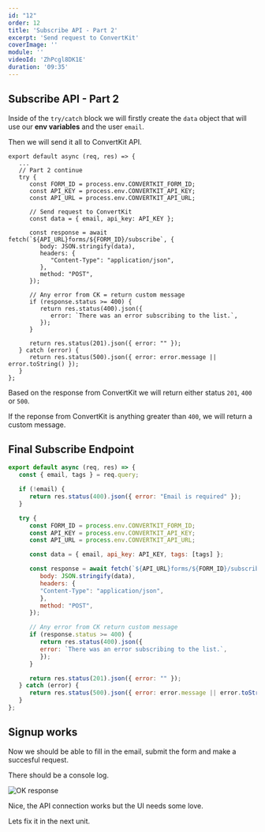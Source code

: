 ```yaml
---
id: "12"
order: 12
title: 'Subscribe API - Part 2'
excerpt: 'Send request to ConvertKit'
coverImage: ''
module: ''
videoId: 'ZhPcgl8DK1E'
duration: '09:35'
---
```


## Subscribe API - Part 2

Inside of the `try/catch` block we will firstly create the `data` object that will use our **env variables** and the user `email`.

Then we will send it all to ConvertKit API.

```javascript{10,12-18,22,27,29}
export default async (req, res) => {
   ...
   // Part 2 continue
   try {
      const FORM_ID = process.env.CONVERTKIT_FORM_ID;
      const API_KEY = process.env.CONVERTKIT_API_KEY;
      const API_URL = process.env.CONVERTKIT_API_URL;

      // Send request to ConvertKit
      const data = { email, api_key: API_KEY };

      const response = await fetch(`${API_URL}forms/${FORM_ID}/subscribe`, {
         body: JSON.stringify(data),
         headers: {
            "Content-Type": "application/json",
         },
         method: "POST",
      });

      // Any error from CK = return custom message
      if (response.status >= 400) {
         return res.status(400).json({
            error: `There was an error subscribing to the list.`,
         });
      }

      return res.status(201).json({ error: "" });
   } catch (error) {
      return res.status(500).json({ error: error.message || error.toString() });
   }
};
```

Based on the response from ConvertKit we will return either status `201`, `400` or `500`.

If the reponse from ConvertKit is anything greater than `400`, we will return a custom message.

## Final Subscribe Endpoint

```javascript
export default async (req, res) => {
   const { email, tags } = req.query;

   if (!email) {
      return res.status(400).json({ error: "Email is required" });
   }

   try {
      const FORM_ID = process.env.CONVERTKIT_FORM_ID;
      const API_KEY = process.env.CONVERTKIT_API_KEY;
      const API_URL = process.env.CONVERTKIT_API_URL;

      const data = { email, api_key: API_KEY, tags: [tags] };

      const response = await fetch(`${API_URL}forms/${FORM_ID}/subscribe`, {
         body: JSON.stringify(data),
         headers: {
         "Content-Type": "application/json",
         },
         method: "POST",
      });

      // Any error from CK return custom message
      if (response.status >= 400) {
         return res.status(400).json({
         error: `There was an error subscribing to the list.`,
         });
      }

      return res.status(201).json({ error: "" });
   } catch (error) {
      return res.status(500).json({ error: error.message || error.toString() });
   }
};
```

## Signup works

Now we should be able to fill in the email, submit the form and make a succesful request.

There should be a console log.

![OK response](/assets/course/form/img_ok-response.png)

Nice, the API connection works but the UI needs some love.

Lets fix it in the next unit.
